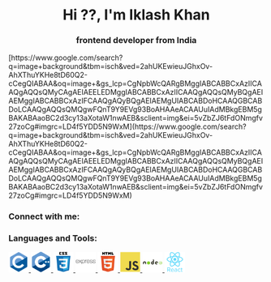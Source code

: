 <h1 align="center">Hi ??, I'm Iklash Khan</h1>
<h3 align="center">frontend developer from India</h3>
[https://www.google.com/search?q=image+background&tbm=isch&ved=2ahUKEwieuJGhxOv-AhXThuYKHe8tD60Q2-cCegQIABAA&oq=image+&gs_lcp=CgNpbWcQARgBMggIABCABBCxAzIICAAQgAQQsQMyCAgAEIAEELEDMggIABCABBCxAzIICAAQgAQQsQMyBQgAEIAEMggIABCABBCxAzIFCAAQgAQyBQgAEIAEMgUIABCABDoHCAAQGBCABDoLCAAQgAQQsQMQgwFQnT9Y9EVg93BoAHAAeACAAUuIAdMBkgEBM5gBAKABAaoBC2d3cy13aXotaW1nwAEB&sclient=img&ei=5vZbZJ6tFdONmgfv27zoCg#imgrc=LD4f5YDD5N9WxM](https://www.google.com/search?q=image+background&tbm=isch&ved=2ahUKEwieuJGhxOv-AhXThuYKHe8tD60Q2-cCegQIABAA&oq=image+&gs_lcp=CgNpbWcQARgBMggIABCABBCxAzIICAAQgAQQsQMyCAgAEIAEELEDMggIABCABBCxAzIICAAQgAQQsQMyBQgAEIAEMggIABCABBCxAzIFCAAQgAQyBQgAEIAEMgUIABCABDoHCAAQGBCABDoLCAAQgAQQsQMQgwFQnT9Y9EVg93BoAHAAeACAAUuIAdMBkgEBM5gBAKABAaoBC2d3cy13aXotaW1nwAEB&sclient=img&ei=5vZbZJ6tFdONmgfv27zoCg#imgrc=LD4f5YDD5N9WxM)
<h3 align="left">Connect with me:</h3>
<p align="left">
</p>

<h3 align="left">Languages and Tools:</h3>
<p align="left"> <a href="https://www.cprogramming.com/" target="_blank" rel="noreferrer"> <img src="https://raw.githubusercontent.com/devicons/devicon/master/icons/c/c-original.svg" alt="c" width="40" height="40"/> </a> <a href="https://www.w3schools.com/cpp/" target="_blank" rel="noreferrer"> <img src="https://raw.githubusercontent.com/devicons/devicon/master/icons/cplusplus/cplusplus-original.svg" alt="cplusplus" width="40" height="40"/> </a> <a href="https://www.w3schools.com/css/" target="_blank" rel="noreferrer"> <img src="https://raw.githubusercontent.com/devicons/devicon/master/icons/css3/css3-original-wordmark.svg" alt="css3" width="40" height="40"/> </a> <a href="https://expressjs.com" target="_blank" rel="noreferrer"> <img src="https://raw.githubusercontent.com/devicons/devicon/master/icons/express/express-original-wordmark.svg" alt="express" width="40" height="40"/> </a> <a href="https://www.w3.org/html/" target="_blank" rel="noreferrer"> <img src="https://raw.githubusercontent.com/devicons/devicon/master/icons/html5/html5-original-wordmark.svg" alt="html5" width="40" height="40"/> </a> <a href="https://developer.mozilla.org/en-US/docs/Web/JavaScript" target="_blank" rel="noreferrer"> <img src="https://raw.githubusercontent.com/devicons/devicon/master/icons/javascript/javascript-original.svg" alt="javascript" width="40" height="40"/> </a> <a href="https://nodejs.org" target="_blank" rel="noreferrer"> <img src="https://raw.githubusercontent.com/devicons/devicon/master/icons/nodejs/nodejs-original-wordmark.svg" alt="nodejs" width="40" height="40"/> </a> <a href="https://reactjs.org/" target="_blank" rel="noreferrer"> <img src="https://raw.githubusercontent.com/devicons/devicon/master/icons/react/react-original-wordmark.svg" alt="react" width="40" height="40"/> </a> </p>
